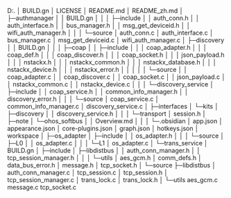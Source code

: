 D:.
│  BUILD.gn
│  LICENSE
│  README.md
│  README_zh.md
│
├─authmanager
│  │  BUILD.gn
│  │
│  ├─include
│  │      auth_conn.h
│  │      auth_interface.h
│  │      bus_manager.h
│  │      msg_get_deviceid.h
│  │      wifi_auth_manager.h
│  │
│  └─source
│          auth_conn.c
│          auth_interface.c
│          bus_manager.c
│          msg_get_deviceid.c
│          wifi_auth_manager.c
│
├─discovery
│  │  BUILD.gn
│  │
│  ├─coap
│  │  ├─include
│  │  │      coap_adapter.h
│  │  │      coap_def.h
│  │  │      coap_discover.h
│  │  │      coap_socket.h
│  │  │      json_payload.h
│  │  │      nstackx.h
│  │  │      nstackx_common.h
│  │  │      nstackx_database.h
│  │  │      nstackx_device.h
│  │  │      nstackx_error.h
│  │  │
│  │  └─source
│  │          coap_adapter.c
│  │          coap_discover.c
│  │          coap_socket.c
│  │          json_payload.c
│  │          nstackx_common.c
│  │          nstackx_device.c
│  │
│  └─discovery_service
│      ├─include
│      │      coap_service.h
│      │      common_info_manager.h
│      │      discovery_error.h
│      │
│      └─source
│              coap_service.c
│              common_info_manager.c
│              discovery_service.c
│
├─interfaces
│  └─kits
│      ├─discovery
│      │      discovery_service.h
│      │
│      └─transport
│              session.h
│
├─note
│  └─ohos_softbus
│      │  Overview.md
│      │
│      └─.obsidian
│              app.json
│              appearance.json
│              core-plugins.json
│              graph.json
│              hotkeys.json
│              workspace
│
├─os_adapter
│  ├─include
│  │      os_adapter.h
│  │
│  └─source
│      ├─L0
│      │      os_adapter.c
│      │
│      └─L1
│              os_adapter.c
│
└─trans_service
    │  BUILD.gn
    │
    ├─include
    │  ├─libdistbus
    │  │      auth_conn_manager.h
    │  │      tcp_session_manager.h
    │  │
    │  └─utils
    │          aes_gcm.h
    │          comm_defs.h
    │          data_bus_error.h
    │          message.h
    │          tcp_socket.h
    │
    └─source
        ├─libdistbus
        │      auth_conn_manager.c
        │      tcp_session.c
        │      tcp_session.h
        │      tcp_session_manager.c
        │      trans_lock.c
        │      trans_lock.h
        │
        └─utils
                aes_gcm.c
                message.c
                tcp_socket.c